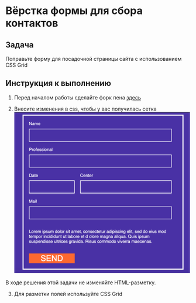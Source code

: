 # Вёрстка формы для сбора контактов

## Задача

Поправьте форму для посадочной страницы сайта с использованием CSS Grid

## Инструкция к выполнению 

1. Перед началом работы сделайте форк пена [здесь](https://codepen.io/Netology/pen/bGyVyOO)

2. Внесите изменения в css, чтобы у вас получилась сетка 
![макет](https://github.com/netology-code/mq-homeworks/blob/update/css-grid/form/css-grid-form.png)

В ходе решения этой задачи не изменяйте HTML-разметку.

3. Для разметки полей используйте CSS Grid





